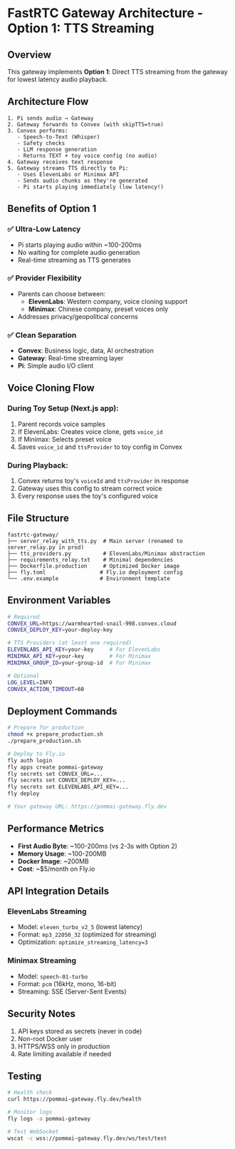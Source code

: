 # FastRTC Gateway Architecture - Option 1: TTS Streaming

## Overview
This gateway implements **Option 1**: Direct TTS streaming from the gateway for lowest latency audio playback.

## Architecture Flow

```
1. Pi sends audio → Gateway
2. Gateway forwards to Convex (with skipTTS=true)
3. Convex performs:
   - Speech-to-Text (Whisper)
   - Safety checks
   - LLM response generation
   - Returns TEXT + toy voice config (no audio)
4. Gateway receives text response
5. Gateway streams TTS directly to Pi:
   - Uses ElevenLabs or Minimax API
   - Sends audio chunks as they're generated
   - Pi starts playing immediately (low latency!)
```

## Benefits of Option 1

### ✅ **Ultra-Low Latency**
- Pi starts playing audio within ~100-200ms
- No waiting for complete audio generation
- Real-time streaming as TTS generates

### ✅ **Provider Flexibility**
- Parents can choose between:
  - **ElevenLabs**: Western company, voice cloning support
  - **Minimax**: Chinese company, preset voices only
- Addresses privacy/geopolitical concerns

### ✅ **Clean Separation**
- **Convex**: Business logic, data, AI orchestration
- **Gateway**: Real-time streaming layer
- **Pi**: Simple audio I/O client

## Voice Cloning Flow

### During Toy Setup (Next.js app):
1. Parent records voice samples
2. If ElevenLabs: Creates voice clone, gets `voice_id`
3. If Minimax: Selects preset voice
4. Saves `voice_id` and `ttsProvider` to toy config in Convex

### During Playback:
1. Convex returns toy's `voiceId` and `ttsProvider` in response
2. Gateway uses this config to stream correct voice
3. Every response uses the toy's configured voice

## File Structure

```
fastrtc-gateway/
├── server_relay_with_tts.py  # Main server (renamed to server_relay.py in prod)
├── tts_providers.py          # ElevenLabs/Minimax abstraction
├── requirements_relay.txt    # Minimal dependencies
├── Dockerfile.production     # Optimized Docker image
├── fly.toml                 # Fly.io deployment config
└── .env.example             # Environment template
```

## Environment Variables

```bash
# Required
CONVEX_URL=https://warmhearted-snail-998.convex.cloud
CONVEX_DEPLOY_KEY=your-deploy-key

# TTS Providers (at least one required)
ELEVENLABS_API_KEY=your-key     # For ElevenLabs
MINIMAX_API_KEY=your-key        # For Minimax
MINIMAX_GROUP_ID=your-group-id  # For Minimax

# Optional
LOG_LEVEL=INFO
CONVEX_ACTION_TIMEOUT=60
```

## Deployment Commands

```bash
# Prepare for production
chmod +x prepare_production.sh
./prepare_production.sh

# Deploy to Fly.io
fly auth login
fly apps create pommai-gateway
fly secrets set CONVEX_URL=...
fly secrets set CONVEX_DEPLOY_KEY=...
fly secrets set ELEVENLABS_API_KEY=...
fly deploy

# Your gateway URL: https://pommai-gateway.fly.dev
```

## Performance Metrics

- **First Audio Byte**: ~100-200ms (vs 2-3s with Option 2)
- **Memory Usage**: ~100-200MB
- **Docker Image**: ~200MB
- **Cost**: ~$5/month on Fly.io

## API Integration Details

### ElevenLabs Streaming
- Model: `eleven_turbo_v2_5` (lowest latency)
- Format: `mp3_22050_32` (optimized for streaming)
- Optimization: `optimize_streaming_latency=3`

### Minimax Streaming  
- Model: `speech-01-turbo`
- Format: `pcm` (16kHz, mono, 16-bit)
- Streaming: SSE (Server-Sent Events)

## Security Notes

1. API keys stored as secrets (never in code)
2. Non-root Docker user
3. HTTPS/WSS only in production
4. Rate limiting available if needed

## Testing

```bash
# Health check
curl https://pommai-gateway.fly.dev/health

# Monitor logs
fly logs -a pommai-gateway

# Test WebSocket
wscat -c wss://pommai-gateway.fly.dev/ws/test/test
```
